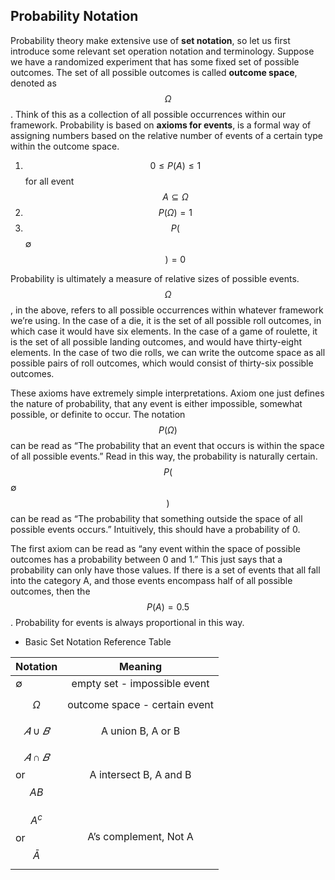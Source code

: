 ## Probability Notation

Probability theory make extensive use of **set notation**, so let us first introduce some relevant set operation notation and terminology. Suppose we have a randomized experiment that has some fixed set of possible outcomes. The set of all possible outcomes is called **outcome space**, denoted as $$\Omega$$. Think of this as a collection of all possible occurrences within our framework. Probability is based on **axioms for events**, is a formal way of assigning numbers based on the relative number of events of a certain type within the outcome space.

1. $$0 ≤ P(A) ≤ 1$$ for all event $$A ⊆ Ω$$
2. $$P(Ω)=1$$
3. $$P($$∅$$)=0$$


Probability is ultimately a measure of relative sizes of possible events. $$\Omega$$, in the above, refers to all possible occurrences within whatever framework we’re using. In the case of a die, it is the set of all possible roll outcomes, in which case it would have six elements. In the case of a game of roulette, it is the set of all possible landing outcomes, and would have thirty-eight elements. In the case of two die rolls, we can write the outcome space as all possible pairs of roll outcomes, which would consist of thirty-six possible outcomes.


These axioms have extremely simple interpretations. Axiom one just defines the nature of probability, that any event is either impossible, somewhat possible, or definite to occur. The notation $$P(Ω)$$ can be read as “The probability that an event that occurs is within the space of all possible events.” Read in this way, the probability is naturally certain. $$P($$∅$$)$$ can be read as “The probability that something outside the space of all possible events occurs.” Intuitively, this should have a probability of 0.


The first axiom can be read as “any event within the space of possible outcomes has a probability between 0 and 1.” This just says that a probability can only have those values. If there is a set of events that all fall into the category A, and those events encompass half of all possible outcomes, then the $$P(A) = 0.5$$. Probability for events is always proportional in this way.


* Basic Set Notation Reference Table


|   Notation  | Meaning | 
|---------|:--:|
|   ∅   |empty set - impossible event | 
|$$Ω$$|outcome space - certain event|
|$$𝐴∪𝐵$$| A union B, A or B|
|$$𝐴∩𝐵$$ or $$AB$$|A intersect B, A and B|
|$$A^c$$ or $$Ā$$|A’s complement, Not A|

